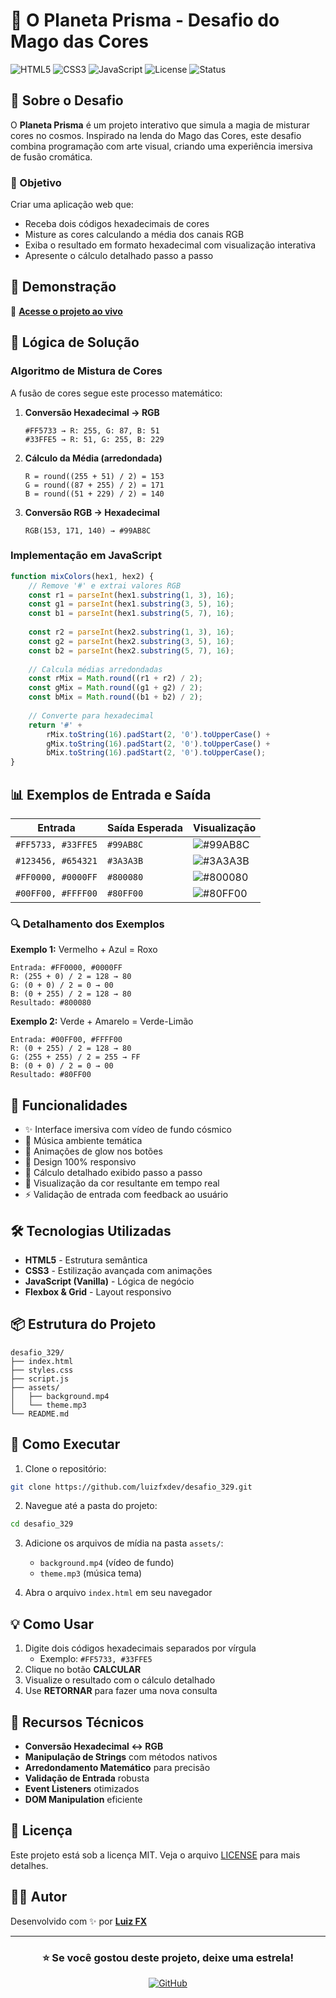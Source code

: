 # 🌌 O Planeta Prisma - Desafio do Mago das Cores

![HTML5](https://img.shields.io/badge/HTML5-E34F26?style=for-the-badge&logo=html5&logoColor=white)
![CSS3](https://img.shields.io/badge/CSS3-1572B6?style=for-the-badge&logo=css3&logoColor=white)
![JavaScript](https://img.shields.io/badge/JavaScript-F7DF1E?style=for-the-badge&logo=javascript&logoColor=black)
![License](https://img.shields.io/badge/License-MIT-green?style=for-the-badge)
![Status](https://img.shields.io/badge/Status-Concluído-success?style=for-the-badge)

## 📖 Sobre o Desafio

O **Planeta Prisma** é um projeto interativo que simula a magia de misturar cores no cosmos. Inspirado na lenda do Mago das Cores, este desafio combina programação com arte visual, criando uma experiência imersiva de fusão cromática.

### 🎯 Objetivo

Criar uma aplicação web que:
- Receba dois códigos hexadecimais de cores
- Misture as cores calculando a média dos canais RGB
- Exiba o resultado em formato hexadecimal com visualização interativa
- Apresente o cálculo detalhado passo a passo

## 🚀 Demonstração

🔗 **[Acesse o projeto ao vivo](https://github.com/luizfxdev/desafio_329)**

## 🧮 Lógica de Solução

### Algoritmo de Mistura de Cores

A fusão de cores segue este processo matemático:

1. **Conversão Hexadecimal → RGB**
   ```
   #FF5733 → R: 255, G: 87, B: 51
   #33FFE5 → R: 51, G: 255, B: 229
   ```

2. **Cálculo da Média (arredondada)**
   ```
   R = round((255 + 51) / 2) = 153
   G = round((87 + 255) / 2) = 171
   B = round((51 + 229) / 2) = 140
   ```

3. **Conversão RGB → Hexadecimal**
   ```
   RGB(153, 171, 140) → #99AB8C
   ```

### Implementação em JavaScript

```javascript
function mixColors(hex1, hex2) {
    // Remove '#' e extrai valores RGB
    const r1 = parseInt(hex1.substring(1, 3), 16);
    const g1 = parseInt(hex1.substring(3, 5), 16);
    const b1 = parseInt(hex1.substring(5, 7), 16);
    
    const r2 = parseInt(hex2.substring(1, 3), 16);
    const g2 = parseInt(hex2.substring(3, 5), 16);
    const b2 = parseInt(hex2.substring(5, 7), 16);
    
    // Calcula médias arredondadas
    const rMix = Math.round((r1 + r2) / 2);
    const gMix = Math.round((g1 + g2) / 2);
    const bMix = Math.round((b1 + b2) / 2);
    
    // Converte para hexadecimal
    return '#' + 
        rMix.toString(16).padStart(2, '0').toUpperCase() +
        gMix.toString(16).padStart(2, '0').toUpperCase() +
        bMix.toString(16).padStart(2, '0').toUpperCase();
}
```

## 📊 Exemplos de Entrada e Saída

| Entrada | Saída Esperada | Visualização |
|---------|----------------|--------------|
| `#FF5733, #33FFE5` | `#99AB8C` | ![#99AB8C](https://via.placeholder.com/50/99AB8C/99AB8C) |
| `#123456, #654321` | `#3A3A3B` | ![#3A3A3B](https://via.placeholder.com/50/3A3A3B/3A3A3B) |
| `#FF0000, #0000FF` | `#800080` | ![#800080](https://via.placeholder.com/50/800080/800080) |
| `#00FF00, #FFFF00` | `#80FF00` | ![#80FF00](https://via.placeholder.com/50/80FF00/80FF00) |

### 🔍 Detalhamento dos Exemplos

**Exemplo 1:** Vermelho + Azul = Roxo
```
Entrada: #FF0000, #0000FF
R: (255 + 0) / 2 = 128 → 80
G: (0 + 0) / 2 = 0 → 00
B: (0 + 255) / 2 = 128 → 80
Resultado: #800080
```

**Exemplo 2:** Verde + Amarelo = Verde-Limão
```
Entrada: #00FF00, #FFFF00
R: (0 + 255) / 2 = 128 → 80
G: (255 + 255) / 2 = 255 → FF
B: (0 + 0) / 2 = 0 → 00
Resultado: #80FF00
```

## 🎨 Funcionalidades

- ✨ Interface imersiva com vídeo de fundo cósmico
- 🎵 Música ambiente temática
- 🌈 Animações de glow nos botões
- 📱 Design 100% responsivo
- 🧮 Cálculo detalhado exibido passo a passo
- 🎨 Visualização da cor resultante em tempo real
- ⚡ Validação de entrada com feedback ao usuário

## 🛠️ Tecnologias Utilizadas

- **HTML5** - Estrutura semântica
- **CSS3** - Estilização avançada com animações
- **JavaScript (Vanilla)** - Lógica de negócio
- **Flexbox & Grid** - Layout responsivo

## 📦 Estrutura do Projeto

```
desafio_329/
├── index.html
├── styles.css
├── script.js
├── assets/
│   ├── background.mp4
│   └── theme.mp3
└── README.md
```

## 🚀 Como Executar

1. Clone o repositório:
```bash
git clone https://github.com/luizfxdev/desafio_329.git
```

2. Navegue até a pasta do projeto:
```bash
cd desafio_329
```

3. Adicione os arquivos de mídia na pasta `assets/`:
   - `background.mp4` (vídeo de fundo)
   - `theme.mp3` (música tema)

4. Abra o arquivo `index.html` em seu navegador

## 💡 Como Usar

1. Digite dois códigos hexadecimais separados por vírgula
   - Exemplo: `#FF5733, #33FFE5`
2. Clique no botão **CALCULAR**
3. Visualize o resultado com o cálculo detalhado
4. Use **RETORNAR** para fazer uma nova consulta

## 🎯 Recursos Técnicos

- **Conversão Hexadecimal ↔ RGB**
- **Manipulação de Strings** com métodos nativos
- **Arredondamento Matemático** para precisão
- **Validação de Entrada** robusta
- **Event Listeners** otimizados
- **DOM Manipulation** eficiente

## 📝 Licença

Este projeto está sob a licença MIT. Veja o arquivo [LICENSE](LICENSE) para mais detalhes.

## 👨‍💻 Autor

Desenvolvido com ✨ por **[Luiz FX](https://luizfxdev.com.br)**

---

<div align="center">

### ⭐ Se você gostou deste projeto, deixe uma estrela!

[![GitHub](https://img.shields.io/badge/GitHub-luizfxdev-181717?style=for-the-badge&logo=github)](https://github.com/luizfxdev)

</div>
